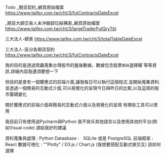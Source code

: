 Todo
_期貨契約_網頁原始檔案
https://www.taifex.com.tw/cht/3/futContractsDateExcel

_期貨大額交易人未沖銷部位結構表_網頁原始檔案
https://www.taifex.com.tw/cht/3/largeTraderFutQryTbl

三大法人-總表
https://www.taifex.com.tw/cht/3/totalTableDateExcel

三大法人-區分各期貨契約
https://www.taifex.com.tw/cht/3/futContractsDateExcel


我的目的是透過爬蟲蒐集台灣股市的盤後數據，數據包含股票`期貨`選擇權`等等資訊.詳細內容我還須要想一下

但目的是會有一個響應式的前端介面,讓我每日可以執行這個程式.並開始蒐集資料.並透過一個簡易的互動式介面,可以視覺化的呈現今日與昨日的比較,以及這周的股市籌碼變化

關於響應式的前端介面與簡易的互動式介面以及視覺化的呈現  有哪些工具可以使用

我目前只有使用過Pycharm與Python 我不排斥其他語言以及使用其他的平台(例如Visual code) 請給我好的建議


資料蒐集與處理 : Python
Dataabase :　SQLite 或是 PostgreSQL
前端框架 : React
數據可視化 : ""Plotly" / D3.js / Chart.js (我想要搭配互動式做交互) 該如何選擇
